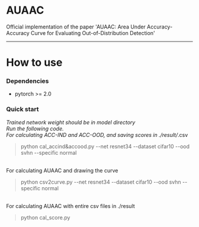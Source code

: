 # AUAAC
Official implementation of the paper 'AUAAC: Area Under Accuracy-Accuracy Curve for Evaluating Out-of-Distribution Detection'

---
# How to use
### Dependencies
* pytorch >= 2.0
  
### Quick start
*Trained network weight should be in model directory
<br>
Run the following code.
<br>
For calculating ACC-IND and ACC-OOD, and saving scores in ./result/*.csv

> python cal_accind&accood.py --net resnet34 --dataset cifar10 --ood svhn --specific normal

<br>
For calculating AUAAC and drawing the curve

> python csv2curve.py --net resnet34 --dataset cifar10 --ood svhn --specific normal

<br>
For calculating AUAAC with entire csv files in ./result

> python cal_score.py


